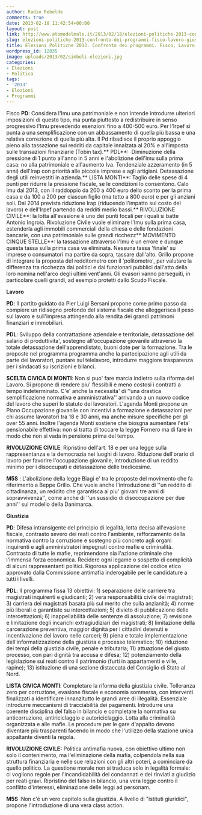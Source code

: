 ```yaml
---
author: Radio Rebelde
comments: true
date: 2013-02-18 11:42:54+00:00
layout: post
link: http://www.atomodelmale.it/2013/02/18/elezioni-politiche-2013-confronto-dei-programmi-fisco-lavoro-giustizia/
slug: elezioni-politiche-2013-confronto-dei-programmi-fisco-lavoro-giustizia
title: Elezioni Politiche 2013. Confronto dei programmi. Fisco, Lavoro, Giustizia.
wordpress_id: 12835
image: uploads/2013/02/simboli-elezioni.jpg
categories:
- Elezioni
- Politica
tags:
- '2013'
- Elezioni
- Programmi
---
```


Fisco **PD**: Considera l'Imu una patrimoniale e non intende introdurre ulteriori imposizioni di questo tipo, ma punta piuttosto a redistribuire in senso progressivo l'Imu prevedendo esenzioni fino a 400-500 euro. Per l'Irpef si punta a una semplificazione con un abbassamento di quella più bassa e una relativa correzione di quella più alta. Il Pd ribadisce il proprio appoggio pieno alla tassazione sui redditi da capitale innalzata al 20% e all'imposta sulle transazioni finanziarie (Tobin tax).** PDL**:  Diminuzione della pressione di 1 punto all'anno in 5 anni e l'abolizione dell'Imu sulla prima casa: no alla patrimoniale e all'aumento Iva. Tendenziale azzeramento (in 5 anni) dell'Irap con priorità alle piccole imprese e agli artigiani. Detassazione degli utili reinvestiti in azienda.** LISTA MONTI**: Taglio delle spese di 4 punti per ridurre la pressione fiscale, se le condizioni lo consentono. Calo Imu dal 2013, con il raddoppio da 200 a 400 euro dello sconto per la prima casa e da 100 a 200 per ciascun figlio (ma tetto a 800 euro) e per gli anziani soli. Dal 2014 prevista riduzione Irap (riducendo l'impatto sul costo del lavoro) e dell'Irpef partendo da redditi medio bassi.** RIVOLUZIONE CIVILE**: la lotta all'evasione è uno dei punti focali per i quali si batte Antonio Ingroia. Rivoluzione Civile vuole eliminare l'Imu sulla prima casa, estenderla agli immobili commerciali della chiesa e delle fondazioni bancarie, con una patrimoniale sulle grandi ricchezz** MOVIMENTO CINQUE STELLE**: la tassazione attraverso l'Imu è un errore e dunque questa tassa sulla prima casa va eliminata. Nessuna tassa 'finale' su imprese o consumatori ma partire da sopra, tassare dall'alto. Grillo propone di integrare la proposta del redditometro con il 'politometro', per valutare la differenza tra ricchezza dai politici e dai funzionari pubblici dall'atto della loro nomina nell'arco degli ultimi vent'anni. Gli evasori vanno perseguiti, in particolare quelli grandi, ad esempio protetti dallo Scudo Fiscale.

**Lavoro**

**PD**: Il partito guidato da Pier Luigi Bersani propone come primo passo da compiere un ridisegno profondo del sistema fiscale che alleggerisca il peso sul lavoro e sull'impresa attingendo alla rendita dei grandi patrimoni finanziari e immobiliari.

**PDL**: Sviluppo della contrattazione aziendale e territoriale, detassazione del salario di produttivita', sostegno all'occupazione giovanile attraverso la totale detassazione dell'apprendistato, buoni dote per la formazione. Tra le proposte nel programma programma anche la partecipazione agli utili da parte dei lavoratori, puntare sul telelavoro, introdurre maggiore trasparenza per i sindacati su iscrizioni e bilanci.

**SCELTA CIVICA DI MONTI**: Non si puo' fare marcia indietro sulla riforma del Lavoro. Si propone di rendere piu' flessibili e meno costosi i contratti a tempo indeterminato. C'e' anche la necessita' di ''una drastica semplificazione normativa e amministrativa'' arrivando a un nuovo codice del lavoro che superi lo statuto dei lavoratori. L'agenda Monti propone un Piano Occupazione giovanile con incentivi a formazione e detassazioni per chi assume lavoratori tra 18 e 30 anni, ma anche misure specifiche per gli over 55 anni. Inoltre l'agenda Monti sostiene che biosgna aumentare l'eta' pensionabile effettiva: non si tratta di toccare la legge Fornero ma di fare in modo che non si vada in pensione prima del tempo.

**RIVOLUZIONE CIVILE**: Ripristino dell'art. 18 e per una legge sulla rappresentanza e la democrazia nei luoghi di lavoro. Riduzione dell'orario di lavoro per favorire l'occupazione giovanile, introduzione di un reddito minimo per i disoccupati e detassazione delle tredicesime.

**M5S** : L'abolizione della legge Biagi e' tra le proposte del movimento che fa riferimento a Beppe Grillo. Che vuole anche l'introduzione di ''un reddito di cittadinanza, un reddito che garantisca ai piu' giovani tre anni di sopravvivenza'', come anche di ''un sussidio di disoccupazione per due anni'' sul modello della Danimarca.

**Giustizia**

**PD**: Difesa intransigente del principio di legalità, lotta decisa all'evasione fiscale, contrasto severo dei reati contro l'ambiente, rafforzamento della normativa contro la corruzione e sostegno più concreto agli organi inquirenti e agli amministratori impegnati contro mafie e criminalità. Contrasto di tutte le mafie, reprimendone sia l'azione criminale che l'immensa forza economica. Recidere ogni legame o sospetto di complicità di alcuni rappresentanti politici. Rigorosa applicazione del codice etico approvato dalla Commissione antimafia inderogabile per le candidature a tutti i livelli.

**PDL**: Il programma fissa 13 obiettivi: 1) separazione delle carriere tra magistrati inquirenti e giudicanti; 2) vera responsabilità civile dei magistrati; 3) carriera dei magistrati basata più sul merito che sulla anzianità; 4) norme più liberali e garantiste su intercettazioni; 5) divieto di pubblicazione delle intercettazioni; 6) inappellabilità delle sentenze di assoluzione; 7) revisione e limitazione degli incarichi extragiudiziari dei magistrati; 8) limitazione della carcerazione preventiva, maggior dignità per i cittadini detenuti e incentivazione del lavoro nelle carceri; 9) piena e totale implementazione dell'informatizzazione della giustizia e processo telematico; 10) riduzione dei tempi della giustizia civile, penale e tributaria; 11) attuazione del giusto processo, con pari dignità tra accusa e difesa; 12) potenziamento della legislazione sui reati contro il patrimonio (furti in appartamenti e ville, rapine); 13) istituzione di una sezione distaccata del Consiglio di Stato al Nord.

**LISTA CIVICA MONTI**: Completare la riforma della giustizia civile. Tolleranza zero per corruzione, evasione fiscale e economia sommersa, con interventi finalizzati a identificare innanzitutto le grandi aree di illegalità. Essenziale introdurre meccanismi di tracciabilità dei pagamenti. Introdurre una coerente disciplina del falso in bilancio e completare la normativa su anticorruzione, antiriciclaggio e autoriciclaggio. Lotta alla criminalità organizzata e alle mafie. Le procedure per le gare d'appalto devono diventare più trasparenti facendo in modo che l'utilizzo della stazione unica appaltante diventi la regola.

**RIVOLUZIONE CIVILE:** Politica antimafia nuova, con obiettivo ultimo non solo il contenimento, ma l'eliminazione della mafia, colpendola nella sua struttura finanziaria e nelle sue relazioni con gli altri poteri, a cominciare da quello politico. La questione morale non si traduca solo in legalità formale: ci vogliono regole per l'incandidabilità dei condannati e dei rinviati a giudizio per reati gravi. Ripristino del falso in bilancio, una vera legge contro il conflitto d'interessi, eliminazione delle leggi ad personam.

**M5S** :Non c'é un vero capitolo sulla giustizia. A livello di "istituti giuridici", propone l'introduzione di una vera class action.
